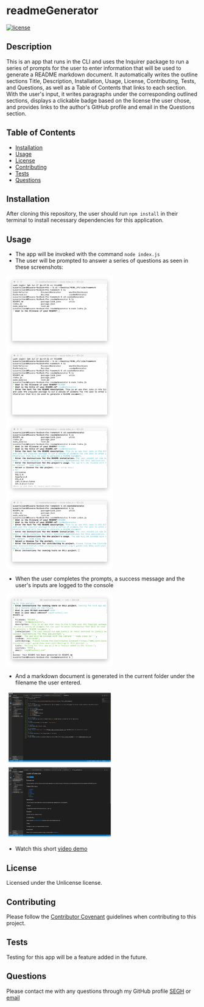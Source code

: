 # readmeGenerator

  [![license](https://img.shields.io/badge/license-Unlicense-blue.svg)](http://unlicense.org/)

  ## Description
  This is an app that runs in the CLI and uses the Inquirer package to run a series of prompts for the user to enter information that will be used to generate a README markdown document. It automatically writes the outline sections Title, Description, Installation, Usage, License, Contributing, Tests, and Questions, as well as a Table of Contents that links to each section. With the user's input, it writes paragraphs under the corresponding outlined sections, displays a clickable badge based on the license the user chose, and provides links to the author's GitHub profile and email in the Questions section.

  ## Table of Contents
  * [Installation](#installation)
  * [Usage](#usage)
  * [License](#license)
  * [Contributing](#contributing)
  * [Tests](#tests)
  * [Questions](#questions)

  ## Installation
  After cloning this repository, the user should run ```npm install``` in their terminal to install necessary dependencies for this application.

  ## Usage
  * The app will be invoked with the command ```node index.js```
  * The user will be prompted to answer a series of questions as seen in these screenshots:

  <img src="./assets/images/start.png" width="280"><img src="./assets/images/description.png" width="280">
  <img src="./assets/images/license.png" width="280"><img src="./assets/images/tests.png" width="280">

  * When the user completes the prompts, a success message and the user's inputs are logged to the console

  <img src="./assets/images/success.png" width="280">

  * And a markdown document is generated in the current folder under the filename the user entered.

  <img src="./assets/images/generated.png" width="280"><img src="./assets/images/preview.png" width="280">

  * Watch this short [video demo](https://drive.google.com/file/d/1U7kUoNfzEufau9SDiDM7jbeiaWGTSLsE/view)
  
  ## License
  Licensed under the Unlicense license.

  ## Contributing
  Please follow the [Contributor Covenant](https://www.contributor-covenant.org/) guidelines when contributing to this project.

  ## Tests
  Testing for this app will be a feature added in the future.

  ## Questions
  Please contact me with any questions through my GitHub profile [SEGH](https://github.com/SEGH) or [email](mailto:segh@fastmail.com)
